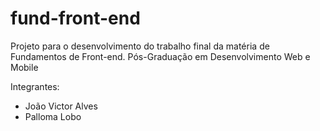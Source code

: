 # fund-front-end
Projeto para o desenvolvimento do trabalho final da matéria de Fundamentos de Front-end. Pós-Graduação em Desenvolvimento Web e Mobile

Integrantes:
- João Victor Alves
- Palloma Lobo


